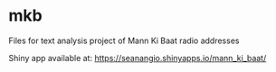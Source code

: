 # mkb
Files for text analysis project of Mann Ki Baat radio addresses

Shiny app available at:
https://seanangio.shinyapps.io/mann_ki_baat/

